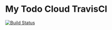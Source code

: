 # My Todo Cloud TravisCI

[![Build Status](https://travis-ci.org/gravitonian/my-todo-cloud.svg?branch=master)](https://travis-ci.org/gravitonian/my-todo-cloud)

